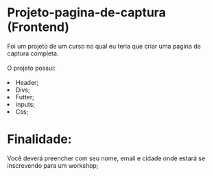 <h1> Projeto-pagina-de-captura (Frontend) </h1>
Foi um projeto de um curso no qual eu teria que criar uma pagina de captura completa. 
<br>
<br>
O projeto possui:
<br>
<br>
<li> Header; </li>
<li> Divs; </li>
<li> Futter; </li>
<li> inputs; </li>
<li> Css; </li>

<h1> Finalidade: </h1>
Você deverá preencher com seu nome, email e cidade onde estará se inscrevendo para um workshop;


